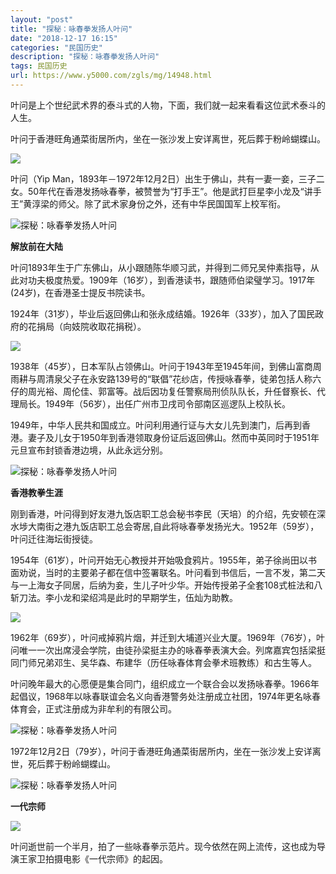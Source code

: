 ```yaml
---
layout: "post"
title: "探秘：咏春拳发扬人叶问"
date: "2018-12-17 16:15"
categories: "民国历史"
description: "探秘：咏春拳发扬人叶问"
tags: 民国历史
url: https://www.y5000.com/zgls/mg/14948.html
---
```






叶问是上个世纪武术界的泰斗式的人物，下面，我们就一起来看看这位武术泰斗的人生。

叶问于香港旺角通菜街居所内，坐在一张沙发上安详离世，死后葬于粉岭蝴蝶山。

![](https://img.y5000.com/uploads/allimg/170224/1442115P7-0.jpg)

叶问（Yip
Man，1893年－1972年12月2日）出生于佛山，共有一妻一妾，三子二女。50年代在香港发扬咏春拳，被赞誉为“打手王”。他是武打巨星李小龙及“讲手王”黄淳梁的师父。除了武术家身份之外，还有中华民国国军上校军衔。

![探秘：咏春拳发扬人叶问](/uploads/allimg/170224/6-1F224143A2I1.JPG)

**解放前在大陆**

叶问1893年生于广东佛山，从小跟随陈华顺习武，并得到二师兄吴仲素指导，从此对功夫极度热爱。1909年（16岁），到香港读书，跟随师伯梁璧学习。1917年(24岁)，在香港圣士提反书院读书。

1924年（31岁），毕业后返回佛山和张永成结婚。1926年（33岁），加入了国民政府的花捐局（向妓院收取花捐税）。

![](https://img.y5000.com/uploads/allimg/170224/1442113308-1.jpg)

1938年（45岁），日本军队占领佛山。叶问于1943年至1945年间，到佛山富商周雨耕与周清泉父子在永安路139号的“联倡”花纱店，传授咏春拳，徒弟包括人称六仔的周光裕、周伦佳、郭富等。战后因功复任警察局刑侦队队长，升任督察长、代理局长。1949年（56岁），出任广州市卫戌司令部南区巡逻队上校队长。

1949年，中华人民共和国成立。叶问利用通行证与大女儿先到澳门，后再到香港。妻子及儿女于1950年到香港领取身份证后返回佛山。然而中英同时于1951年元旦宣布封锁香港边境，从此永远分别。

![探秘：咏春拳发扬人叶问](/uploads/allimg/170224/6-1F224143239317.JPG)

**香港教拳生涯**

刚到香港，叶问得到好友港九饭店职工总会秘书李民（天培）的介绍，先安顿在深水埗大南街之港九饭店职工总会寄居,自此将咏春拳发扬光大。1952年（59岁），叶问迁往海坛街授徒。

1954年（61岁），叶问开始无心教授并开始吸食鸦片。1955年，弟子徐尚田以书面劝说，当时的主要弟子都在信中签署联名。叶问看到书信后，一言不发，第二天与一上海女子同居，后纳为妾，生儿子叶少华。开始传授弟子全套108式桩法和八斩刀法。李小龙和梁绍鸿是此时的早期学生，伍灿为助教。

![](https://img.y5000.com/uploads/allimg/170224/1442113109-2.jpg)

1962年（69岁），叶问戒掉鸦片烟，并迁到大埔道兴业大厦。1969年（76岁），叶问唯一一次出席浸会学院，由徒孙梁挺主办的咏春拳表演大会。列席嘉宾包括梁挺同门师兄弟邓生、吴华森、布建华（历任咏春体育会拳术班教练）和古生等人。

叶问晚年最大的心愿便是集合同门，组织成立一个联合会以发扬咏春拳。1966年起倡议，1968年以咏春联谊会名义向香港警务处注册成立社团，1974年更名咏春体育会，正式注册成为非牟利的有限公司。

![探秘：咏春拳发扬人叶问](/uploads/allimg/170224/6-1F224143352332.JPG)

1972年12月2日（79岁），叶问于香港旺角通菜街居所内，坐在一张沙发上安详离世，死后葬于粉岭蝴蝶山。

![探秘：咏春拳发扬人叶问](/uploads/allimg/170224/6-1F224143515927.JPG)

**一代宗师**

![](https://img.y5000.com/uploads/allimg/170224/1442113343-3.jpg)

叶问逝世前一个半月，拍了一些咏春拳示范片。现今依然在网上流传，这也成为导演王家卫拍摄电影《一代宗师》的起因。
